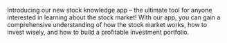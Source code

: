 Introducing our new stock knowledge app – the ultimate tool for anyone interested in learning about the stock market! With our app, you can gain a comprehensive understanding of how the stock market works, how to invest wisely, and how to build a profitable investment portfolio.
